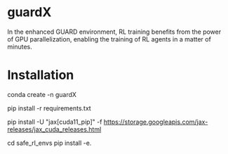 # guardX
In the enhanced GUARD environment, RL training benefits from the power of GPU parallelization, enabling the training of RL agents in a matter of minutes.

# Installation
conda create -n guardX

pip install -r requirements.txt

pip install -U "jax[cuda11_pip]" -f https://storage.googleapis.com/jax-releases/jax_cuda_releases.html

cd safe_rl_envs
pip install -e.